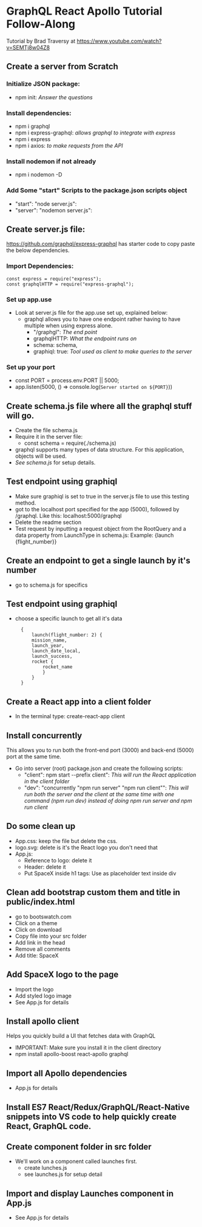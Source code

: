 # GraphQL React Apollo Tutorial Follow-Along

Tutorial by Brad Traversy at https://www.youtube.com/watch?v=SEMTj8w04Z8

## Create a server from Scratch

### Initialize JSON package:

- npm init: _Answer the questions_

### Install dependencies:

- npm i graphql
- npm i express-graphql: _allows graphql to integrate with express_
- npm i express
- npm i axios: _to make requests from the API_

### Install nodemon if not already

- npm i nodemon -D

### Add Some "start" Scripts to the package.json scripts object

- "start": "node server.js":
- "server": "nodemon server.js":

## Create server.js file:

https://github.com/graphql/express-graphql has starter code to copy paste the below dependencies.

### Import Dependencies:

    const express = require("express");
    const graphqlHTTP = require("express-graphql");

### Set up app.use

- Look at server.js file for the app.use set up, explained below:
  - graphql allows you to have one endpoint rather having to have multiple when using express alone.
    - "/graphgl": _The end point_
    - graphqlHTTP: _What the endpoint runs on_
    - schema: schema,
    - graphiql: true: _Tool used as client to make queries to the server_

### Set up your port

- const PORT = process.env.PORT || 5000;
- app.listen(5000, () => console.log(`Server started on ${PORT}`))

## Create schema.js file where all the graphql stuff will go.

- Create the file schema.js
- Require it in the server file:
  - const schema = require(./schema.js)
- graphql supports many types of data structure. For this application, objects will be used.
- _See schema.js_ for setup details.

## Test endpoint using graphiql

- Make sure graphiql is set to true in the server.js file to use this testing method.
- got to the localhost port specified for the app (5000), followed by /graphql. Like this: localhost:5000/graphql
- Delete the readme section
- Test request by inputting a request object from the RootQuery and a data property from LaunchType in schema.js: Example: {launch {flight_number}}

## Create an endpoint to get a single launch by it's number

- go to schema.js for specifics

## Test endpoint using graphiql

- choose a specific launch to get all it's data
  ```
    {
        launch(flight_number: 2) {
        mission_name,
        launch_year,
        launch_date_local,
        launch_success,
        rocket {
            rocket_name
            }
        }
    }
  ```

## Create a React app into a client folder

- In the terminal type: create-react-app client

## Install concurrently

This allows you to run both the front-end port (3000) and back-end (5000) port at the same time.

- Go into server (root) package.json and create the following scripts:
  - "client": npm start --prefix client": _This will run the React application in the client folder_
  - "dev": "concurrently \"npm run server\" \"npm run client\"": _This will run both the server and the client at the same time with one command (npm run dev) instead of doing npm run server and npm run client_

## Do some clean up

- App.css: keep the file but delete the css.
- logo.svg: delete is it's the React logo you don't need that
- App.js:
  - Reference to logo: delete it
  - Header: delete it
  - Put SpaceX inside h1 tags: Use as placeholder text inside div

## Clean add bootstrap custom them and title in public/index.html

- go to bootswatch.com
- Click on a theme
- Click on download
- Copy file into your src folder
- Add link in the head
- Remove all comments
- Add title: SpaceX

## Add SpaceX logo to the page

- Import the logo
- Add styled logo image
- See App.js for details

## Install apollo client
Helps you quickly build a UI that fetches data with GraphQL
- IMPORTANT: Make sure you install it in the client directory
- npm install apollo-boost react-apollo graphql

## Import all Apollo dependencies
- App.js for details

## Install ES7 React/Redux/GraphQL/React-Native snippets into VS code to help quickly create React, GraphQL code.

## Create component folder in src folder
- We'll work on a component called launches first.
    - create lunches.js
    - see launches.js for setup detail
## Import and display Launches component in App.js
- See App.js for details